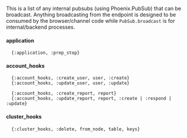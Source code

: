 This is a list of any internal pubsubs (using Phoenix.PubSub) that can be broadcast. Anything broadcasting from the endpoint
is designed to be consumed by the browser/channel code while `PubSub.broadcast` is for internal/backend processes.


#### application
```
  {:application, :prep_stop}
```

#### account_hooks
```
  {:account_hooks, :create_user, user, :create}
  {:account_hooks, :update_user, user, :update}

  {:account_hooks, :create_report, report}
  {:account_hooks, :update_report, report, :create | :respond | :update}
```

#### cluster_hooks
```
  {:cluster_hooks, :delete, from_node, table, keys}
```
